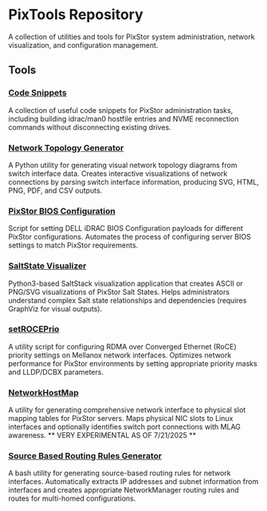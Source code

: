 # PixTools Repository

A collection of utilities and tools for PixStor system administration, network visualization, and configuration management.

## Tools

### [Code Snippets](SNIPPETS.md)

A collection of useful code snippets for PixStor administration tasks, including building idrac/man0 hostfile entries and NVME reconnection commands without disconnecting existing drives.

### [Network Topology Generator](network-topo-generator/README.md)

A Python utility for generating visual network topology diagrams from switch interface data. Creates interactive visualizations of network connections by parsing switch interface information, producing SVG, HTML, PNG, PDF, and CSV outputs.

### [PixStor BIOS Configuration](pixstor-bios-conf/README.md)

Script for setting DELL iDRAC BIOS Configuration payloads for different PixStor configurations. Automates the process of configuring server BIOS settings to match PixStor requirements.

### [SaltState Visualizer](saltStateViz/README.md)

Python3-based SaltStack visualization application that creates ASCII or PNG/SVG visualizations of PixStor Salt States. Helps administrators understand complex Salt state relationships and dependencies (requires GraphViz for visual outputs).

### [setROCEPrio](setROCEPrio/README.md)

A utility script for configuring RDMA over Converged Ethernet (RoCE) priority settings on Mellanox network interfaces. Optimizes network performance for PixStor environments by setting appropriate priority masks and LLDP/DCBX parameters.

### [NetworkHostMap](NetworkHostMap/README.md)

A utility for generating comprehensive network interface to physical slot mapping tables for PixStor servers. Maps physical NIC slots to Linux interfaces and optionally identifies switch port connections with MLAG awareness. ** VERY EXPERIMENTAL AS OF 7/21/2025 **

### [Source Based Routing Rules Generator](sourceRulesGen/README.md)

A bash utility for generating source-based routing rules for network interfaces. Automatically extracts IP addresses and subnet information from interfaces and creates appropriate NetworkManager routing rules and routes for multi-homed configurations.
